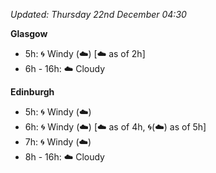 *Updated: Thursday 22nd December 04:30*

**Glasgow**

* 5h: :cyclone: Windy (:cloud:) [:cloud: as of 2h]
* 6h - 16h: :cloud: Cloudy

**Edinburgh**

* 5h: :cyclone: Windy (:cloud:)
* 6h: :cyclone: Windy (:cloud:) [:cloud: as of 4h, :cyclone:(:cloud:) as of 5h]
* 7h: :cyclone: Windy (:cloud:)
* 8h - 16h: :cloud: Cloudy
